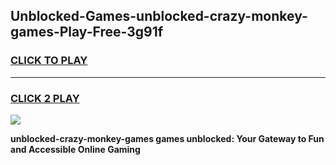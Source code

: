 
## Unblocked-Games-unblocked-crazy-monkey-games-Play-Free-3g91f
<h3>
<a href="https://premium76.site?title=unblocked-crazy-monkey-games&ref=22A">CLICK TO PLAY</a></h3>
<hr>

<h3>
<a href="https://premium76.site?title=unblocked-crazy-monkey-games&ref=22A">CLICK 2 PLAY</a>
  
</h3>

<a href="https://premium76.site?title=unblocked-crazy-monkey-games&ref=22A"><img src="https://clearcache.store/games.png"></a>


**unblocked-crazy-monkey-games games unblocked: Your Gateway to Fun and Accessible Online Gaming**
